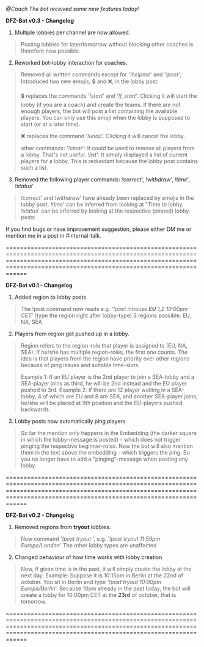 *@Coach The bot received some new features today!*

**DFZ-Bot v0.3 - Changelog**

1. Multiple lobbies per channel are now allowed.
> Posting lobbies for later/tomorrow without blocking other coaches is therefore now possible.

2. Reworked bot-lobby interaction for coaches. 
> Removed all written commands except for  '*!helpme*' and '*!post*'; Introduced two new emojis, 🔒 and ❌, in the lobby post.
> 
> 🔒 replaces the commands '*!start*' and '*!f_start*'. Clicking it will start the lobby (if you are a coach) and create the teams. 
> If there are not enough players, the bot will post a list containing the available players. 
> You can only use this emoji when the lobby is supposed to start (or at a later time).
> 
> ❌ replaces the command '*!undo*'. Clicking it will cancel the lobby.
> 
> other commands:
> '*!clear*': It could be used to remove all players from a lobby. That's not useful.
> *!list*': It simply displayed a list of current players for a lobby. This is redundant because the lobby post contains such a list.

3. Removed the following player commands: *!correct*', *!withdraw*', *!time*', *!status*'
> *!correct*' and *!withdraw*' have already been replaced by emojis in the lobby post.
> *!time*' can be inferred from looking at "Time to lobby.
> *!status*' can be inferred by looking at the respective (pinned) lobby posts.


If you find bugs or have improvement suggestion, please either DM me or mention me in a post in #internal-talk.

==============================================================================================================================================================================================================================

**DFZ-Bot v0.1 - Changelog**

1. Added region to lobby posts
> The !post command now reads e.g. '*!post inhouse* ***EU*** *1,2 10:00pm CET*' (type the region right after lobby-type)
> 3 regions possible: EU, NA, SEA
    
2. Players from region get pushed up in a lobby.
> Region refers to the region-role that player is assigned to (EU, NA, SEA). If he/she has multiple region-roles, the first one counts.
> The idea is that players from the region have priority over other regions because of ping issues and suitable time-slots.
> 
> Example 1: If an EU player is the 2nd player to join a SEA-lobby and a SEA-player joins as third, he will be 2nd instead and the EU player pushed to 3rd.
> Example 2: If there are 12 player waiting in a SEA-lobby, 4 of which are EU and 8 are SEA, and another SEA-player joins, he/she will be placed at 9th position and the EU-players pushed backwards.
    
3. Lobby posts now automatically ping players
> So far the mention only happens in the Embedding (the darker square in which the lobby-message is posted) - which does not trigger pinging the respective beginner-roles.
> Now the bot will also mention them in the text above the embedding - which triggers the ping. So you no longer have to add a "pinging"-message when posting any lobby.

==============================================================================================================================================================================================================================

**DFZ-Bot v0.2 - Changelog**

1. Removed regions from **tryout** lobbies. 
> New command '*!post tryout <time>*', e.g. '*!post tryout 11:59pm Europe/London*'
> The other lobby types are unaffected

2. Changed behaviour of how time works with lobby creation
> Now, if given time is in the past, it will simply create the lobby at the next day. 
> Example: Suppose it is 10:15pm in Berlin at the 22nd of october. You sit in Berlin and type '*!post tryout 10:00pm Europe/Berlin*'.
> Because 10pm already in the past today, the bot will create a lobby for 10:00pm CET at the **23rd** of october, that is tomorrow.

==============================================================================================================================================================================================================================